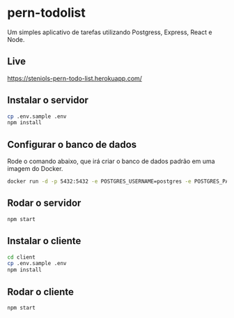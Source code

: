 # pern-todolist

Um simples aplicativo de tarefas utilizando Postgress, Express, React e Node.

## Live

https://steniols-pern-todo-list.herokuapp.com/

## Instalar o servidor

```bash
cp .env.sample .env
npm install
```

## Configurar o banco de dados

Rode o comando abaixo, que irá criar o banco de dados padrão em uma imagem do Docker.

```bash
docker run -d -p 5432:5432 -e POSTGRES_USERNAME=postgres -e POSTGRES_PASSWORD=password -e POSTGRES_DB=perntodolist postgres:12.6
```

## Rodar o servidor

```bash
npm start
```

## Instalar o cliente

```bash
cd client
cp .env.sample .env
npm install
```

## Rodar o cliente

```bash
npm start
```
